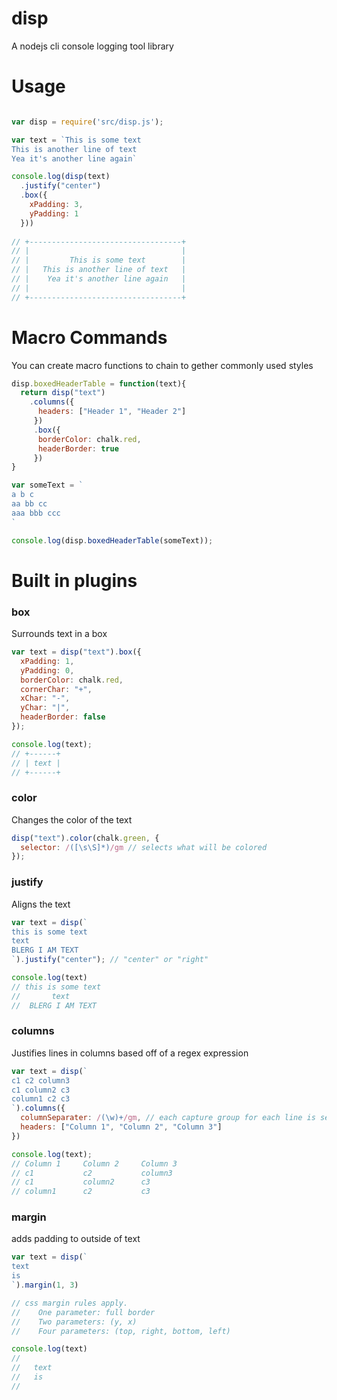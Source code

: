 # disp

A nodejs cli console logging tool library

# Usage

```javascript

var disp = require('src/disp.js');

var text = `This is some text
This is another line of text
Yea it's another line again`

console.log(disp(text)
  .justify("center")
  .box({
    xPadding: 3,
    yPadding: 1
  }))
  
// +----------------------------------+
// |                                  |
// |         This is some text        |
// |   This is another line of text   |
// |    Yea it's another line again   |
// |                                  |
// +----------------------------------+
```
# Macro Commands
You can create macro functions to chain to gether commonly used styles
```javascript
disp.boxedHeaderTable = function(text){
  return disp("text")
    .columns({
      headers: ["Header 1", "Header 2"]
     })
     .box({
      borderColor: chalk.red,
      headerBorder: true
     })
}

var someText = `
a b c
aa bb cc
aaa bbb ccc
`

console.log(disp.boxedHeaderTable(someText));
```

# Built in plugins

### box
Surrounds text in a box
```javascript
var text = disp("text").box({
  xPadding: 1,
  yPadding: 0,
  borderColor: chalk.red,
  cornerChar: "+",
  xChar: "-",
  yChar: "|",
  headerBorder: false
});

console.log(text);
// +------+
// | text |
// +------+
```

### color
Changes the color of the text
```javascript
disp("text").color(chalk.green, {
  selector: /([\s\S]*)/gm // selects what will be colored
});
```

### justify
Aligns the text
```javascript
var text = disp(`
this is some text
text
BLERG I AM TEXT
`).justify("center"); // "center" or "right"

console.log(text)
// this is some text
//       text
//  BLERG I AM TEXT
```

### columns
Justifies lines in columns based off of a regex expression
```javascript
var text = disp(`
c1 c2 column3
c1 column2 c3
column1 c2 c3
`).columns({
  columnSeparater: /(\w)+/gm, // each capture group for each line is separated into a column
  headers: ["Column 1", "Column 2", "Column 3"]
})

console.log(text);
// Column 1     Column 2     Column 3
// c1           c2           column3
// c1           column2      c3
// column1      c2           c3
```

### margin
adds padding to outside of text
```javascript
var text = disp(`
text
is
`).margin(1, 3)

// css margin rules apply.
//    One parameter: full border 
//    Two parameters: (y, x)
//    Four parameters: (top, right, bottom, left)

console.log(text)
//
//   text   
//   is   
//
```

